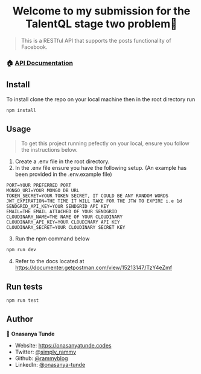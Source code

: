 <h1 align="center">Welcome to my submission for the TalentQL stage two problem👋</h1>


> This is a RESTful API that supports the posts functionality of Facebook.


### 🏠 [API Documentation](https://documenter.getpostman.com/view/15213147/TzY4eZmf)


## Install
To install clone the repo on your local machine then in the root directory run

```sh
npm install
```

## Usage

> To get this project running pefectly on your local, ensure you follow the instructions below.

1. Create a .env file in the root directory.
2. In the .env file ensure you have the following setup. (An example has been provided in the .env.example file)

```
PORT=YOUR PREFERRED PORT
MONGO_URI=YOUR MONGO DB URL
TOKEN_SECRET=YOUR TOKEN SECRET, IT COULD BE ANY RANDOM WORDS
JWT_EXPIRATION=THE TIME IT WILL TAKE FOR THE JTW TO EXPIRE i.e 1d
SENDGRID_API_KEY=YOUR SENDGRID API KEY
EMAIL=THE EMAIL ATTACHED OF YOUR SENDGRID 
CLOUDINARY_NAME=THE NAME OF YOUR CLOUDINARY 
CLOUDINARY_API_KEY=YOUR CLOUDINARY API KEY
CLOUDINARY_SECRET=YOUR CLOUDINARY SECRET KEY
```

3. Run the npm command below

```sh
npm run dev
```

4. Refer to the docs located at https://documenter.getpostman.com/view/15213147/TzY4eZmf 


## Run tests

```sh
npm run test
```

## Author

👤 **Onasanya Tunde**

- Website: https://onasanyatunde.codes
- Twitter: [@simply_rammy](https://twitter.com/simply_rammy)
- Github: [@rammyblog](https://github.com/rammyblog)
- LinkedIn: [@onasanya-tunde](https://linkedin.com/in/onasanya-tunde)
